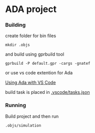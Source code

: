 # ADA project

### Building

create folder for bin files

```
mkdir .objs
```

and build using gprbuild tool

```
gprbuild -P default.gpr -cargs -gnatef
```

or use vs code extention for Ada 

[Using Ada with VS Code](https://github.com/AdaCore/ada_language_server/wiki/Getting-Started)

build task is placed in [.vscode/tasks.json](.vscode/tasks.json)

### Running

Build project and then run

```
.objs/simulation
```
